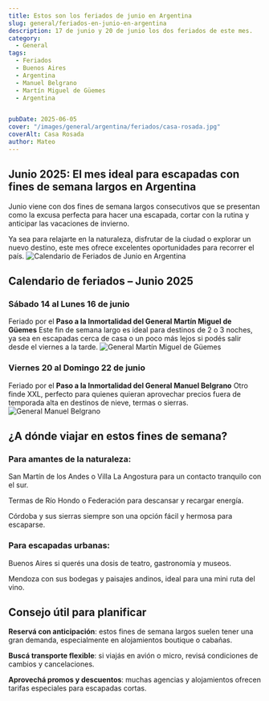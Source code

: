```yaml
---
title: Estos son los feriados de junio en Argentina
slug: general/feriados-en-junio-en-argentina
description: 17 de junio y 20 de junio los dos feriados de este mes.
category:
  - General
tags:
  - Feriados
  - Buenos Aires
  - Argentina
  - Manuel Belgrano
  - Martín Miguel de Güemes
  - Argentina


pubDate: 2025-06-05
cover: "/images/general/argentina/feriados/casa-rosada.jpg"
coverAlt: Casa Rosada
author: Mateo
---
```


## Junio 2025: El mes ideal para escapadas con fines de semana largos en Argentina
Junio viene con dos fines de semana largos consecutivos que se presentan como la excusa perfecta para hacer una escapada, cortar con la rutina y anticipar las vacaciones de invierno.

Ya sea para relajarte en la naturaleza, disfrutar de la ciudad o explorar un nuevo destino, este mes ofrece excelentes oportunidades para recorrer el país.
<img src="/images/general/argentina/feriados/feriados-junio.png" alt="Calendario de Feriados de Junio en Argentina">

## Calendario de feriados – Junio 2025
### Sábado 14 al Lunes 16 de junio
Feriado por el **Paso a la Inmortalidad del General Martín Miguel de Güemes**
Este fin de semana largo es ideal para destinos de 2 o 3 noches, ya sea en escapadas cerca de casa o un poco más lejos si podés salir desde el viernes a la tarde.
<img src="/images/general/argentina/feriados/guemes.jpg" alt="General Martín Miguel de Güemes">

### Viernes 20 al Domingo 22 de junio
Feriado por el **Paso a la Inmortalidad del General Manuel Belgrano**
Otro finde XXL, perfecto para quienes quieran aprovechar precios fuera de temporada alta en destinos de nieve, termas o sierras.
<img src="/images/general/argentina/feriados/belgrano.jpg" alt="General Manuel Belgrano">

## ¿A dónde viajar en estos fines de semana?
### Para amantes de la naturaleza:
San Martín de los Andes o Villa La Angostura para un contacto tranquilo con el sur.

Termas de Río Hondo o Federación para descansar y recargar energía.

Córdoba y sus sierras siempre son una opción fácil y hermosa para escaparse.

### Para escapadas urbanas:
Buenos Aires si querés una dosis de teatro, gastronomía y museos.

Mendoza con sus bodegas y paisajes andinos, ideal para una mini ruta del vino.

## Consejo útil para planificar
**Reservá con anticipación**: estos fines de semana largos suelen tener una gran demanda, especialmente en alojamientos boutique o cabañas.

**Buscá transporte flexible**: si viajás en avión o micro, revisá condiciones de cambios y cancelaciones.

**Aprovechá promos y descuentos**: muchas agencias y alojamientos ofrecen tarifas especiales para escapadas cortas.